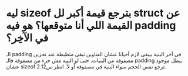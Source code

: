 ليه sizeof بترجع قيمة أكبر لل struct عن القيمة اللي أنا متوقعها؟ هو فيه padding في الآخِر؟
===================
الـ padding في آخر البنية بيبقى لازم أحيانا عشان العناوين  تبقى متظبطة عند تخزين مصفوفة من البنيات. حتى لو البنية مش جزء من مصفوفة فالـ padding بيظل موجود عشان sizeof ترجع نفس الحجم سواء البنية في مصفوفة أو لأ.
انظر $س 2.12$.
